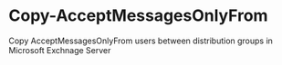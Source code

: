 # Copy-AcceptMessagesOnlyFrom
Copy AcceptMessagesOnlyFrom users between distribution groups in Microsoft Exchnage Server
